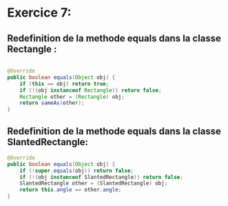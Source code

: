 # Exercice 7:
## Redefinition de la methode equals dans la classe Rectangle :
```java

@Override
public boolean equals(Object obj) {
    if (this == obj) return true;
    if (!(obj instanceof Rectangle)) return false;
    Rectangle other = (Rectangle) obj;
    return sameAs(other);
}
```
## Redefinition de la methode equals dans la classe SlantedRectangle:
```java
@Override
public boolean equals(Object obj) {
    if (!super.equals(obj)) return false;
    if (!(obj instanceof SlantedRectangle)) return false;
    SlantedRectangle other = (SlantedRectangle) obj;
    return this.angle == other.angle;
}
```